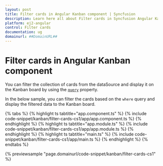 ```yaml
---
layout: post
title: Filter cards in Angular Kanban component | Syncfusion
description: Learn here all about Filter cards in Syncfusion Angular Kanban component of Syncfusion Essential JS 2 and more.
platform: ej2-angular
control: Filter cards 
documentation: ug
domainurl: ##DomainURL##
---
```


# Filter cards in Angular Kanban component

You can filter the collection of cards from the dataSource and display it on the Kanban board by using the [`query`](https://ej2.syncfusion.com/angular/documentation/api/kanban/#query) property.

In the below sample, you can filter the cards based on the `where` query and display the filtered data to the Kanban board.

{% tabs %}
{% highlight ts tabtitle="app.component.ts" %}
{% include code-snippet/kanban/filter-cards-cs1/app/app.component.ts %}
{% endhighlight %}
{% highlight ts tabtitle="app.module.ts" %}
{% include code-snippet/kanban/filter-cards-cs1/app/app.module.ts %}
{% endhighlight %}
{% highlight ts tabtitle="main.ts" %}
{% include code-snippet/kanban/filter-cards-cs1/app/main.ts %}
{% endhighlight %}
{% endtabs %}
  
{% previewsample "page.domainurl/code-snippet/kanban/filter-cards-cs1" %}